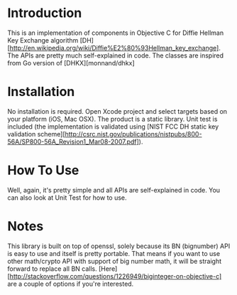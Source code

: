Introduction
====================
This is an implementation of components in Objective C for Diffie Hellman Key Exchange algorithm [DH][http://en.wikipedia.org/wiki/Diffie%E2%80%93Hellman_key_exchange]. The APIs are pretty much self-explained in code.
The classes are inspired from Go version of [DHKX][monnand/dhkx]

Installation
====================
No installation is required. Open Xcode project and select targets based on your platform (iOS, Mac OSX). The product is a static library. Unit test is included (the implementation is validated using [NIST FCC DH static key validation scheme][http://csrc.nist.gov/publications/nistpubs/800-56A/SP800-56A_Revision1_Mar08-2007.pdf]).

How To Use
====================
Well, again, it's pretty simple and all APIs are self-explained in code. You can also look at Unit Test for how to use.

Notes
====================
This library is built on top of openssl, solely because its BN (bignumber) API is easy to use and itself is pretty portable. That means if you want to use other math/crypto API with support of big number math, it will be straight forward to replace all BN calls. [Here][http://stackoverflow.com/questions/1226949/biginteger-on-objective-c] are a couple of options if you're interested.